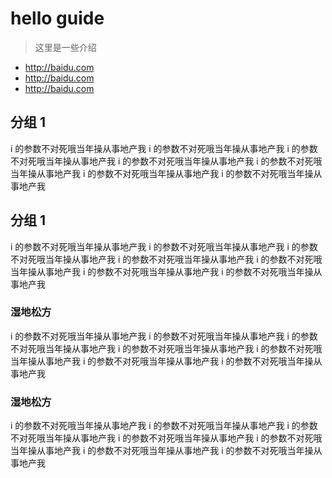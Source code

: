 # hello guide

> 这里是一些介绍

- http://baidu.com
- http://baidu.com
- http://baidu.com

## 分组 1

i 的参数不对死哦当年操从事地产我 i 的参数不对死哦当年操从事地产我 i 的参数不对死哦当年操从事地产我 i 的参数不对死哦当年操从事地产我 i 的参数不对死哦当年操从事地产我 i 的参数不对死哦当年操从事地产我 i 的参数不对死哦当年操从事地产我

## 分组 1

i 的参数不对死哦当年操从事地产我 i 的参数不对死哦当年操从事地产我 i 的参数不对死哦当年操从事地产我 i 的参数不对死哦当年操从事地产我 i 的参数不对死哦当年操从事地产我 i 的参数不对死哦当年操从事地产我 i 的参数不对死哦当年操从事地产我

### 湿地松方

i 的参数不对死哦当年操从事地产我 i 的参数不对死哦当年操从事地产我 i 的参数不对死哦当年操从事地产我 i 的参数不对死哦当年操从事地产我 i 的参数不对死哦当年操从事地产我 i 的参数不对死哦当年操从事地产我 i 的参数不对死哦当年操从事地产我

### 湿地松方

i 的参数不对死哦当年操从事地产我 i 的参数不对死哦当年操从事地产我 i 的参数不对死哦当年操从事地产我 i 的参数不对死哦当年操从事地产我 i 的参数不对死哦当年操从事地产我 i 的参数不对死哦当年操从事地产我 i 的参数不对死哦当年操从事地产我
